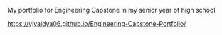 My portfolio for Engineering Capstone in my senior year of high school

https://vjvaidya06.github.io/Engineering-Capstone-Portfolio/

